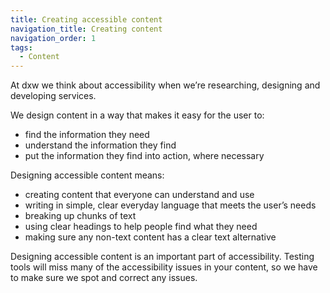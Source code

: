 ```yaml
---
title: Creating accessible content
navigation_title: Creating content
navigation_order: 1
tags:
  - Content
---
```

At dxw we think about accessibility when we’re researching, designing and developing services. 

We design content in a way that makes it easy for the user to:
- find the information they need
- understand the information they find
- put the information they find into action, where necessary

Designing accessible content means:
- creating content that everyone can understand and use
- writing in simple, clear everyday language that meets the user’s needs
- breaking up chunks of text
- using clear headings to help people find what they need
- making sure any non-text content has a clear text alternative

Designing accessible content is an important part of accessibility. Testing tools will miss many of the accessibility issues in your content, so we have to make sure we spot and correct any issues. 
